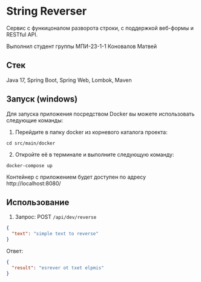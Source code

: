 # String Reverser

Сервис с функицоналом разворота строки, с поддержкой веб-формы и RESTful API.

Выполнил студент группы МПИ-23-1-1 Коновалов Матвей
## Стек
Java 17, Spring Boot, Spring Web, Lombok, Maven

## Запуск (windows)
Для запуска приложения посредством Docker вы можете использовать следующие команды:

1. Перейдите в папку docker из корневого каталога проекта:
```
cd src/main/docker
```
2. Откройте её в терминале и выполните следующую команду:
```
docker-compose up
```
Контейнер с приложением будет доступен по адресу http://localhost:8080/

## Использование

1) Запрос: POST  `/api/dev/reverse`
```json
{
  "text": "simple text to reverse"
}
```
Ответ:
```json
{
  "result": "esrever ot txet elpmis"
}
```